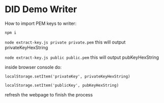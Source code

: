 # DID Demo Writer

How to import PEM keys to writer:

`npm i`

`node extract-key.js private private.pem` this will output privateKeyHexString

`node extract-key.js public public.pem` this will output pubKeyHexString

inside browser console do:

`localStorage.setItem('privateKey', privateKeyHexString)`

`localStorage.setItem('publicKey', pubKeyHexString)`

refresh the webpage to finish the process
